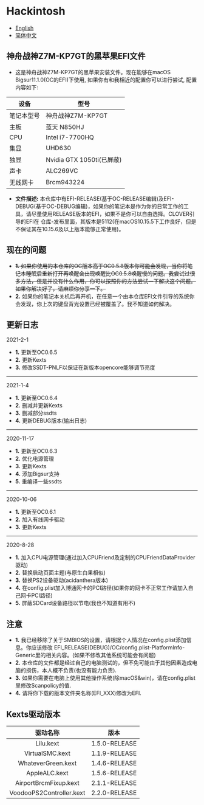 # Hackintosh <br>
* [English](https://github.com/Xin9912/Hackintosh/blob/master/README.md)
* [简体中文](https://github.com/Xin9912/Hackintosh/blob/master/README_cn.md)
&emsp;
## 神舟战神Z7M-KP7GT的黑苹果EFI文件
* 这是神舟战神Z7M-KP7GT的黑苹果安装文件。现在能够在macOS Bigsur11.1.0(OC的EFI)下使用, 如果你有和我相近的配置你可以进行尝试, 配置内容如下:

| 设备 | 型号 |
| ---- | ---- |
| 笔记本型号 |神舟战神Z7M-KP7GT |
| 主板 | 蓝天 N850HJ |
| CPU | Intel i7-7700HQ |
| 集显 | UHD630 |
| 独显 | Nvidia GTX 1050ti(已屏蔽) |
| 声卡 | ALC269VC |
| 无线网卡 | Brcm943224 | <br>

* **文件描述:** 本仓库中有EFI-RELEASE(基于OC-RELEASE编辑)及EFI-DEBUG(基于OC-DEBUG编辑)，如果你的笔记本是作为你的日常工作的工具，请尽量使用RELEASE版本的EFI，如果不是你可以自由选择。CLOVER引导的EFI在 仓库-发布里面，其版本是5112(在macOS10.15.5下工作良好，但是不保证其在10.15.6及以上版本能够正常使用)。

## 现在的问题
* ~~**1.** 如果你使用的本仓库的OC版本高于OC0.5.8版本你可能会发现，当你将笔记本睡眠后重新打开再唤醒会出现唤醒比OC0.5.8唤醒慢的问题。我尝试过很多方法，但是并没有什么作用，你可以按照你的方法尝试一下解决这个问题。如果你解决好了，请麻烦你分享一下。~~ <br>
* **2.** 如果你的笔记本关机后再开机，在任意一个由本仓库EFI文件引导的系统你会发现，你上次的键盘背光设置已经被覆盖了。我不知道如何解决。 <br>

## 更新日志 <br>
2021-2-1
<br>
* **1.** 更新至OC0.6.5
* **2.** 更新Kexts
* **3.** 修改SSDT-PNLF以保证在新版本opencore能够调节亮度
-----
2021-1-4
<br>
* **1.** 更新至OC0.6.4
* **2.** 删减并更新Kexts
* **3.** 删减部分ssdts
* **4.** 更新DEBUG版本(输出日志)
-----
2020-11-17
<br>
* **1.** 更新至OC0.6.3
* **2.** 优化电源管理
* **3.** 更新Kexts
* **4.** 添加Bigsur支持
* **5.** 重编译一些ssdts
-----
2020-10-06
<br>
* **1.** 更新至OC0.6.1
* **2.** 加入有线网卡驱动
* **3.** 更新Kexts
-----
 2020-8-28
<br>
* **1.** 加入CPU电源管理(通过加入CPUFriend及定制的CPUFriendDataProvider驱动)
* **2.** 替换启动页面主题(与原生白果相似)
* **3.** 替换PS2设备驱动(acidanthera版本)
* **4.** 在config.plist加入博通网卡的PCI路径(如果你的网卡不正常工作请加入自己网卡PCI路径)
* **5.** 屏蔽SDCard设备路径以节电(我也不知道有用不)


## 注意
* **1.** 我已经移除了关于SMBIOS的设置，请根据个人情况在config.plist添加信息。你应该修改 EFI_RELEASE(DEBUG)/OC/config.plist-PlatformInfo-Generic里的相关内容。(如果不修改其他系统可能会有问题)<br>
* **2.** 本仓库的文件都是经过自己的电脑测试的，但不免可能由于其他因素造成电脑的损伤，本人概不负责(也没有能力负责).
* **3.** 如果你需要在电脑上使用其他操作系统(除macOS&win)，请在config.plist里修改Scanpolicy的值.
* **4.** 请将你下载的版本文件夹名称(EFI_XXX)修改为EFI.

## Kexts驱动版本

| 驱动名称 | 版本 |
| :----: | :----: |
| Lilu.kext| 1.5.0-RELEASE |
| VirtualSMC.kext| 1.1.9-RELEASE |
| WhateverGreen.kext | 1.4.6-RELEASE |
| AppleALC.kext | 1.5.6-RELEASE |
| AirportBrcmFixup.kext | 2.1.1-RELEASE |
| VoodooPS2Controller.kext | 2.2.0-RELEASE |<br>
